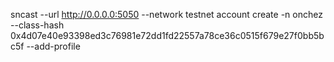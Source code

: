 sncast --url http://0.0.0.0:5050 --network testnet account create -n onchez  --class-hash 0x4d07e40e93398ed3c76981e72dd1fd22557a78ce36c0515f679e27f0bb5bc5f --add-profile 

